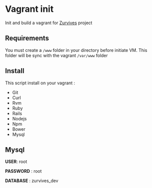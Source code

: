 # Vagrant init

Init and build a vagrant for [Zurvives](https://github.com/Thomas-Maurer/Zurvives) project

## Requirements

You must create a `/www` folder in your directory before initiate VM. This folder will be sync with the vagrant `/var/www` folder 

## Install

This script install on your vagrant :

* Git
* Curl
* Rvm
* Ruby
* Rails
* Nodejs
* Npm
* Bower
* Mysql

## Mysql

**USER**: root

**PASSWORD** : root

**DATABASE** : zurvives_dev

